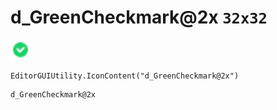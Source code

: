 # d_GreenCheckmark@2x `32x32`
<img src="/img/d_GreenCheckmark.png" width=32 height=32>

``` CSharp
EditorGUIUtility.IconContent("d_GreenCheckmark@2x")
```
```
d_GreenCheckmark@2x
```
